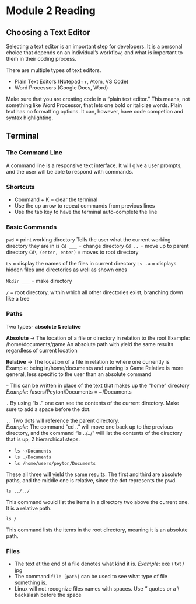 # Module 2 Reading

## Choosing a Text Editor

Selecting a text editor is an important step for developers. It is a personal choice that depends on an individual’s workflow, and what is important to them in their coding process. 

There are multiple types of text editors. 

* Plain Text Editors (Notepad++, Atom, VS Code)
* Word Processors (Google Docs, Word)

Make sure that you are creating code in a “plain text editor.” This means, not something like Word Processor, that lets one bold or italicize words. Plain text has no formatting options. It can, however, have code competion and syntax highlighting. 

## Terminal

### The Command Line
A command line is a responsive text interface. It will give a user prompts, and the user will be able to respond with commands.

### Shortcuts
-	Command + K = clear the terminal
-	Use the up arrow to repeat commands from previous lines
-	Use the tab key to have the terminal auto-complete the line

### Basic Commands
```pwd``` = print working directory
	Tells the user what the current working directory they are in is
```Cd ___``` = change directory
```Cd ..``` = move up to parent directory
```Cd\ (enter, enter)``` = moves to root directory

```Ls``` = display the names of the files in current directory
```Ls -a``` = displays hidden files and directories as well as shown ones

```Mkdir ___``` = make directory

```/``` = root directory, within which all other directories exist, branching down like a tree

### Paths

Two types- **absolute & relative**

**Absolute** -> The location of a file or directory in relation to the root 
	Example: /home/documents/game
An absolute path with yield the same results regardless of current location

**Relative** -> The location of a file in relation to where one currently is
	Example: being in/home/documents and running ls Game
Relative is more general, less specific to the user than an absolute command

```~``` This can be written in place of the text that makes up the “home” directory    
*Example*: /users/Peyton/Documents = ~/Documents

```.``` By using “ls .” one can see the contents of the current directory. Make sure to add a space before the dot. 

```..``` Two dots will reference the parent directory.  
*Example*: The command “cd ..” will move one back up to the previous directory, and the command “ls ../../” will list the contents of the directory that is up, 2 hierarchical steps. 

* ```ls ~/Documents```
* ```ls ./Documents```
* ```ls /home/users/peyton/Documents```

These all three will yield the same results. The first and third are absolute paths, and the middle one is relative, since the dot represents the pwd.

```ls ../../```

This command would list the items in a directory two above the current one. It is a relative path. 

```ls /``` 

This command lists the items in the root directory, meaning it is an absolute path. 

### Files

* The text at the end of a file denotes what kind it is.
*Example*: exe / txt / jpg 
* The command `file [path]` can be used to see what type of file something is.  
* Linux will not recognize files names with spaces. Use ‘’ quotes or a \ backslash before the space



